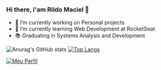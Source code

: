 ### Hi there, i'am Rildo Maciel 👋

<!--
**rildodev/rildodev** is a ✨ _special_ ✨ repository because its `README.md` (this file) appears on your GitHub profile.

Here are some ideas to get you started:

- 🔭 I’m currently working on Personal projects
- 🌱 I’m currently learning JavaScript
- 😄 Pronouns: ...
- ⚡ Fun fact: ...
-->

- 🔭 I’m currently working on Personal projects
- 🌱 I’m currently learning Web Development at RocketSeat
- 📚 Graduating in Systems Analysis and Development

![Anurag's GitHub stats](https://github-readme-stats.vercel.app/api?username=rildodev&show_icons=true&theme=github_dark)
[![Top Langs](https://github-readme-stats.vercel.app/api/top-langs/?username=rildodev&layout=compact)](https://github.com/anuraghazra/github-readme-stats)


[![Meu Perfil](https://img.shields.io/badge/Meu%20perfil-RocketSeat-blueviolet)](https://app.rocketseat.com.br/me/rildo-maciel-berto-da-silva-04330)
